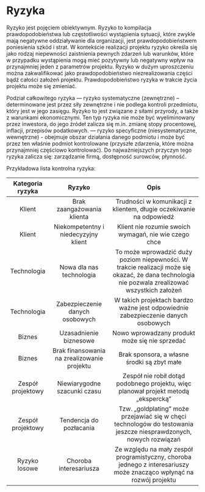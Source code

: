 # Ryzyka


Ryzyko jest pojęciem obiektywnym. Ryzyko to kompilacja prawdopodobieństwa lub częstotliwości wystąpienia sytuacji, które zwykle mają negatywne oddziaływanie dla organizacji, jest prawdopodobieństwem poniesienia szkód i strat. W kontekście realizacji projektu ryzyko określa się jako rodzaj niepewności zaistnienia pewnych zdarzeń lub warunków, które w przypadku wystąpienia mogą mieć pozytywny lub negatywny wpływ na przynajmniej jeden z parametrów projektu. Ryzyko w dużym uproszczeniu można zakwalifikować jako prawdopodobieństwo niezrealizowania części bądź całości założeń projektu. Prawdopodobieństwo ryzyka w trakcie życia projektu może się zmieniać.

Podział całkowitego ryzyka
— ryzyko systematyczne (zewnętrzne) – determinowane jest przez siły zewnętrzne i nie               podlega kontroli przedmiotu, który jest w jego zasięgu. Ryzyko to jest związane z siłami przyrody, a także z warunkami ekonomicznymi. Ten typ ryzyka nie może być wyeliminowany przez inwestora, do jego źródeł zalicza się m.in. zmianę stopy procentowej, inflacji, przepisów podatkowych. 
— ryzyko specyficzne (niesystematyczne, wewnętrzne) - obejmuje obszar działania danego podmiotu i może być przez ten właśnie podmiot kontrolowane (przyszłe zdarzenia, które można przynajmniej częściowo kontrolować). Do najważniejszych przyczyn tego ryzyka zalicza się: zarządzanie firmą, dostępność surowców, płynność.

Przykładowa lista kontrolna ryzyka:

|    Kategoria ryzyka    |                    Ryzyko                   |                                                                         Opis                                                                        |
|:----------------------:|:-------------------------------------------:|:---------------------------------------------------------------------------------------------------------------------------------------------------:|
|         Klient         |          Brak zaangażowania klienta         | Trudności w komunikacji z klientem, długie oczekiwanie na odpowiedź                                                                                 |
|         Klient         |    Niekompetentny i niedecyzyjny klient     | Klient nie rozumie swoich wymagań, nie wie czego chce                                                                                               |
|       Technologia      |         Nowa dla nas technologia            | To może wprowadzić duży poziom niepewności. W trakcie realizacji może się okazać, że dana technologia nie pozwala zrealizować wszystkich założeń    |
|       Technologia      |       Zabezpieczenie danych osobowych       | W takich projektach bardzo ważne jest odpowiednie zabezpieczenie danych osobowych                                                                   |
|         Biznes         |            Uzasadnienie biznesowe           | Nowo wprowadzany produkt może się nie sprzedać                                                                                                      |
|         Biznes         | Brak finansowania na zrealizowanie projektu | Brak sponsora, a własne środki są zbyt małe                                                                                                         |
|    Zespół projektowy   |         Niewiarygodne szacunki czasu        | Zespół nie robił dotąd podobnego projektu, więc planował projekt metodą „ekspercką”                                                                 |
|    Zespół projektowy   |           Tendencja do pozłacania           | Tzw. „goldplating” może przejawiać się w chęci technologów do testowania jeszcze niesprawdzonych, nowych rozwiązań                                  |
|      Ryzyko losowe     |            Choroba interesariusza           | Ze względu na mały zespół programistyczny, choroba jednego z interesariuszy może znacząco wpłynąć na rozwój projektu                                |
